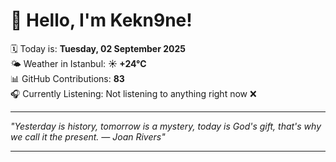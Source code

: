 # 👋 Hello, I'm Kekn9ne!

🗓️ Today is: **Tuesday, 02 September 2025**  
🌤️ Weather in Istanbul: **☀️   +24°C**  
📊 GitHub Contributions: **83**  
🎧 Currently Listening: Not listening to anything right now ❌

---

_"Yesterday is history, tomorrow is a mystery, today is God's gift, that's why we call it the present. — *Joan Rivers*"_

---

